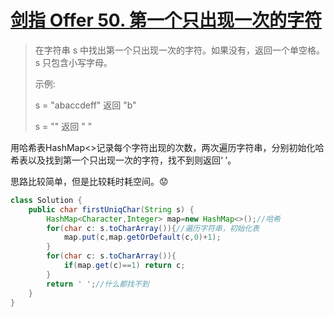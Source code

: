 # [剑指 Offer 50. 第一个只出现一次的字符](https://leetcode-cn.com/problems/di-yi-ge-zhi-chu-xian-yi-ci-de-zi-fu-lcof/)

>在字符串 s 中找出第一个只出现一次的字符。如果没有，返回一个单空格。 s 只包含小写字母。
>
>示例:
>
>s = "abaccdeff"
>返回 "b"
>
>s = "" 
>返回 " "

用哈希表HashMap<>记录每个字符出现的次数，两次遍历字符串，分别初始化哈希表以及找到第一个只出现一次的字符，找不到则返回‘ ’。

思路比较简单，但是比较耗时耗空间。😟

~~~java
class Solution {
    public char firstUniqChar(String s) {
        HashMap<Character,Integer> map=new HashMap<>();//哈希
        for(char c: s.toCharArray()){//遍历字符串，初始化表
            map.put(c,map.getOrDefault(c,0)+1);
        }
        for(char c: s.toCharArray()){
            if(map.get(c)==1) return c;
        }
        return ' ';//什么都找不到
    }
}
~~~